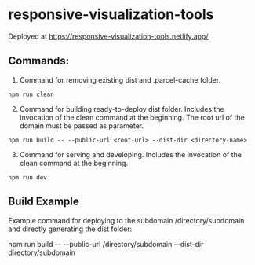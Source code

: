 # responsive-visualization-tools

Deployed at https://responsive-visualization-tools.netlify.app/


## Commands:

1. Command for removing existing dist and .parcel-cache folder.
```
npm run clean
```

2. Command for building ready-to-deploy dist folder. 
   Includes the invocation of the clean command at the beginning.
   The root url of the domain must be passed as parameter. 


   
```
npm run build -- --public-url <root-url> --dist-dir <directory-name>
```

3. Command for serving and developing. Includes the invocation of the clean command at the beginning.
```
npm run dev
```

## Build Example

Example command for deploying to the subdomain /directory/subdomain and directly
generating the dist folder:

npm run build -- --public-url /directory/subdomain --dist-dir directory/subdomain
